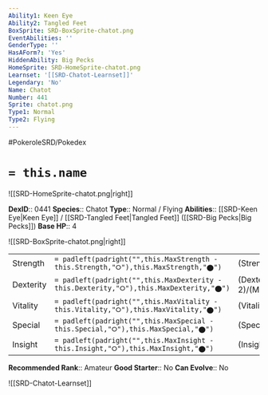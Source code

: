 ```yaml
---
Ability1: Keen Eye
Ability2: Tangled Feet
BoxSprite: SRD-BoxSprite-chatot.png
EventAbilities: ''
GenderType: ''
HasAForm?: 'Yes'
HiddenAbility: Big Pecks
HomeSprite: SRD-HomeSprite-chatot.png
Learnset: '[[SRD-Chatot-Learnset]]'
Legendary: 'No'
Name: Chatot
Number: 441
Sprite: chatot.png
Type1: Normal
Type2: Flying
---
```


#PokeroleSRD/Pokedex

# `= this.name`

![[SRD-HomeSprite-chatot.png|right]]

**DexID**:: 0441
**Species**:: Chatot
**Type**:: Normal / Flying
**Abilities**:: [[SRD-Keen Eye|Keen Eye]] / [[SRD-Tangled Feet|Tangled Feet]] ([[SRD-Big Pecks|Big Pecks]])
**Base HP**:: 4

![[SRD-BoxSprite-chatot.png|right]]

|           |                                                                                        |                                          |
| --------- | -------------------------------------------------------------------------------------- | ---------------------------------------- |
| Strength  | `= padleft(padright("",this.MaxStrength - this.Strength,"⭘"),this.MaxStrength,"⬤")`    | (Strength::2)/(MaxStrength::4)   |
| Dexterity | `= padleft(padright("",this.MaxDexterity - this.Dexterity,"⭘"),this.MaxDexterity,"⬤")` | (Dexterity:: 2)/(MaxDexterity::5) |
| Vitality  | `= padleft(padright("",this.MaxVitality - this.Vitality,"⭘"),this.MaxVitality,"⬤")`    | (Vitality::2)/(MaxVitality::4)   |
| Special   | `= padleft(padright("",this.MaxSpecial - this.Special,"⭘"),this.MaxSpecial,"⬤")`       | (Special::2)/(MaxSpecial::5)     |
| Insight   | `= padleft(padright("",this.MaxInsight - this.Insight,"⭘"),this.MaxInsight,"⬤")`       | (Insight::2)/(MaxInsight::4)     |

**Recommended Rank**:: Amateur
**Good Starter**:: No
**Can Evolve**:: No

![[SRD-Chatot-Learnset]]